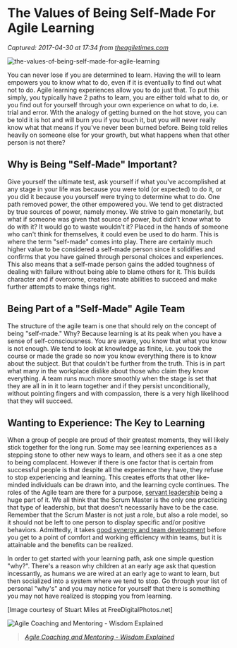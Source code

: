 # The Values of Being Self-Made For Agile Learning

_Captured: 2017-04-30 at 17:34 from [theagiletimes.com](http://theagiletimes.com/the-values-of-being-self-made-for-agile-learning/)_

![the-values-of-being-self-made-for-agile-learning](https://i2.wp.com/theagiletimes.com/wp-content/uploads/2015/10/ID-100314365.jpg?resize=300%2C300)

You can never lose if you are determined to learn. Having the will to learn empowers you to know what to do, even if it is eventually to find out what not to do. Agile learning experiences allow you to do just that. To put this simply, you typically have 2 paths to learn, you are either told what to do, or you find out for yourself through your own experience on what to do, i.e. trial and error. With the analogy of getting burned on the hot stove, you can be told it is hot and will burn you if you touch it, but you will never really know what that means if you've never been burned before. Being told relies heavily on someone else for your growth, but what happens when that other person is not there?

## Why is Being "Self-Made" Important?

Give yourself the ultimate test, ask yourself if what you've accomplished at any stage in your life was because you were told (or expected) to do it, or you did it because you yourself were trying to determine what to do. One path removed power, the other empowered you. We tend to get distracted by true sources of power, namely money. We strive to gain monetarily, but what if someone was given that source of power, but didn't know what to do with it? It would go to waste wouldn't it? Placed in the hands of someone who can't think for themselves, it could even be used to do harm. This is where the term "self-made" comes into play. There are certainly much higher value to be considered a self-made person since it solidifies and confirms that you have gained through personal choices and experiences. This also means that a self-made person gains the added toughness of dealing with failure without being able to blame others for it. This builds character and if overcome, creates innate abilities to succeed and make further attempts to make things right.

## Being Part of a "Self-Made" Agile Team

The structure of the agile team is one that should rely on the concept of being "self-made." Why? Because learning is at its peak when you have a sense of self-consciousness. You are aware, you know that what you know is not enough. We tend to look at knowledge as finite, i.e. you took the course or made the grade so now you know everything there is to know about the subject. But that couldn't be further from the truth. This is in part what many in the workplace dislike about those who claim they know everything. A team runs much more smoothly when the stage is set that they are all in in it to learn together and if they persist unconditionally, without pointing fingers and with compassion, there is a very high likelihood that they will succeed.

## Wanting to Experience: The Key to Learning

When a group of people are proud of their greatest moments, they will likely stick together for the long run. Some may see learning experiences as a stepping stone to other new ways to learn, and others see it as a one step to being complacent. However if there is one factor that is certain from successful people is that despite all the experience they have, they refuse to stop experiencing and learning. This creates efforts that other like-minded individuals can be drawn into, and the learning cycle continues. The roles of the Agile team are there for a purpose, [servant leadership](http://theagiletimes.com/how-servant-leadership-increases-agile-team-productivity/) being a huge part of it. We all think that the Scrum Master is the only one practicing that type of leadership, but that doesn't necessarily have to be the case. Remember that the Scrum Master is not just a role, but also a role model, so it should not be left to one person to display specific and/or positive behaviors. Admittedly, it takes [good synergy and team development](http://theagiletimes.com/recognize-team-synergy-agile-teams/) before you get to a point of comfort and working efficiency within teams, but it is attainable and the benefits can be realized.

In order to get started with your learning path, ask one simple question "why?". There's a reason why children at an early age ask that question incessantly, as humans we are wired at an early age to want to learn, but then socialized into a system where we tend to stop. Go through your list of personal "why's" and you may notice for yourself that there is something you may not have realized is stopping you from learning.

[Image courtesy of Stuart Miles at FreeDigitalPhotos.net]

![Agile Coaching and Mentoring - Wisdom Explained](https://i1.wp.com/theagiletimes.com/wp-content/uploads/2015/07/ID-100249108.jpg?resize=350%2C200)

> _[Agile Coaching and Mentoring - Wisdom Explained](http://theagiletimes.com/agile-coaching-and-mentoring-wisdom-explained/)_
